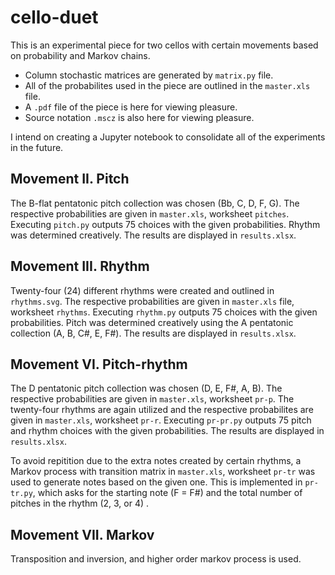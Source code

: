 # cello-duet

This is an experimental piece for two cellos with certain movements based on probability and Markov chains.
* Column stochastic matrices are generated by `matrix.py` file.
* All of the probabilites used in the piece are outlined in the `master.xls` file.
* A `.pdf` file of the piece is here for viewing pleasure.
* Source notation `.mscz` is also here for viewing pleasure.

I intend on creating a Jupyter notebook to consolidate all of the experiments in the future.

## Movement II. Pitch

The B-flat pentatonic pitch collection was chosen (Bb, C, D, F, G). The respective probabilities are given in `master.xls`, worksheet `pitches`. Executing `pitch.py` outputs 75 choices with the given probabilities. Rhythm was determined creatively. The results are displayed in `results.xlsx`. 

## Movement III. Rhythm

Twenty-four (24) different rhythms were created and outlined in `rhythms.svg`. The respective probabilities are given in `master.xls` file, worksheet `rhythms`. Executing `rhythm.py` outputs 75 choices with the given probabilities. Pitch was determined creatively using the A pentatonic collection (A, B, C#, E, F#).  The results are displayed in `results.xlsx`.

## Movement VI. Pitch-rhythm

The D pentatonic pitch collection was chosen (D, E, F#, A, B). The respective probabilities are given in `master.xls`, worksheet `pr-p`.  The twenty-four rhythms are again utilized and the respective probabilites are given in `master.xls`, worksheet `pr-r`. Executing `pr-pr.py` outputs 75 pitch and rhythm choices with the given probabilities. The results are displayed in `results.xlsx`. 

To avoid repitition due to the extra notes created by certain rhythms, a Markov process with transition matrix in `master.xls`, worksheet `pr-tr` was used to generate notes based on the given one. This is implemented in `pr-tr.py`, which asks for the starting note (F = F#) and the total number of pitches in the rhythm (2, 3, or 4) .

## Movement VII. Markov

Transposition and inversion, and higher order markov process is used.
